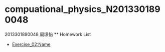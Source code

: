 # compuational_physics_N2013301890048
2013301890048 周璟怡
** Homework List 
* [Exercise_02:Name](https://github.com/TooLate008/compuational_physics_N2013301890048/blob/master/Exercise_02:Name)
